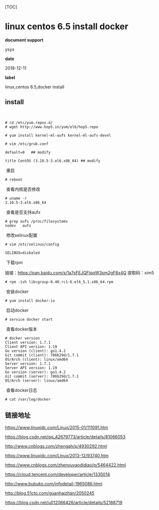 [TOC]

# linux centos 6.5 install docker

**document support**

ysys

**date**

2018-12-11

**label**

linux,centos 6.5,docker install



## install

​	

```
# cd /etc/yum.repos.d/
# wget http://www.hop5.in/yum/el6/hop5.repo
```



```
# yum install kernel-ml-aufs kernel-ml-aufs-devel
```



```
# vim /etc/grub.conf

default=0   ## modify 

title CentOS (3.10.5-3.el6.x86_64) ## modify
```

​	重启

```
# reboot
```

​	查看内核是否修改

```
# uname -r
3.10.5-3.el6.x86_64
```

​	查看是否支持aufx

```
# grep aufs /proc/filesystems 
nodev	aufs
```

​	修改selinux配置

```
# vim /etc/selinux/config

SELINUX=disbaled
```

​	下载rpm

链接：https://pan.baidu.com/s/1a7sFEJQFlqqW3sm2gF8x4Q 
提取码：xim5 

```
# rpm -ivh libcgroup-0.40.rc1-6.el6_5.1.x86_64.rpm
```

​	安装docker

```
# yum install docker-io
```

​	启动docker

```
# service docker start
```

​	查看docker版本

```
# docker version
Client version: 1.7.1
Client API version: 1.19
Go version (client): go1.4.2
Git commit (client): 786b29d/1.7.1
OS/Arch (client): linux/amd64
Server version: 1.7.1
Server API version: 1.19
Go version (server): go1.4.2
Git commit (server): 786b29d/1.7.1
OS/Arch (server): linux/amd64
```

​	查看docker日志

```
# cat /var/log/docker
```



## 链接地址

https://www.linuxidc.com/Linux/2015-01/111091.htm

https://blog.csdn.net/qq_42679773/article/details/81066053

http://www.cnblogs.com/zhengah/p/4930292.html

https://www.linuxidc.com/Linux/2013-12/93740.htm

https://www.cnblogs.com/zhenyuyaodidiao/p/5464422.html

https://cloud.tencent.com/developer/article/1335014

http://www.bubuko.com/infodetail-1965086.html

http://blog.51cto.com/guanhaizhan/2050245

https://blog.csdn.net/u012066426/article/details/52188719